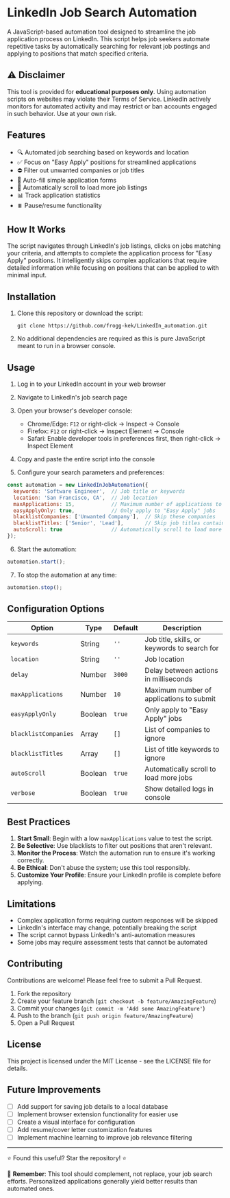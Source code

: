 # LinkedIn Job Search Automation

A JavaScript-based automation tool designed to streamline the job application process on LinkedIn. This script helps job seekers automate repetitive tasks by automatically searching for relevant job postings and applying to positions that match specified criteria.

## ⚠️ Disclaimer

This tool is provided for **educational purposes only**. Using automation scripts on websites may violate their Terms of Service. LinkedIn actively monitors for automated activity and may restrict or ban accounts engaged in such behavior. Use at your own risk.

## Features

- 🔍 Automated job searching based on keywords and location
- ✅ Focus on "Easy Apply" positions for streamlined applications
- ⛔ Filter out unwanted companies or job titles
- 📝 Auto-fill simple application forms
- 🔄 Automatically scroll to load more job listings
- 📊 Track application statistics
- ⏸️ Pause/resume functionality

## How It Works

The script navigates through LinkedIn's job listings, clicks on jobs matching your criteria, and attempts to complete the application process for "Easy Apply" positions. It intelligently skips complex applications that require detailed information while focusing on positions that can be applied to with minimal input.

## Installation

1. Clone this repository or download the script:
   ```
   git clone https://github.com/frogg-kek/LinkedIn_automation.git
   ```

2. No additional dependencies are required as this is pure JavaScript meant to run in a browser console.

## Usage

1. Log in to your LinkedIn account in your web browser
2. Navigate to LinkedIn's job search page
3. Open your browser's developer console:
   - Chrome/Edge: `F12` or right-click → Inspect → Console
   - Firefox: `F12` or right-click → Inspect Element → Console
   - Safari: Enable developer tools in preferences first, then right-click → Inspect Element

4. Copy and paste the entire script into the console
5. Configure your search parameters and preferences:

```javascript
const automation = new LinkedInJobAutomation({
  keywords: 'Software Engineer',  // Job title or keywords
  location: 'San Francisco, CA',  // Job location
  maxApplications: 15,            // Maximum number of applications to submit
  easyApplyOnly: true,            // Only apply to "Easy Apply" jobs
  blacklistCompanies: ['Unwanted Company'],  // Skip these companies
  blacklistTitles: ['Senior', 'Lead'],       // Skip job titles containing these words
  autoScroll: true                // Automatically scroll to load more jobs
});
```

6. Start the automation:
```javascript
automation.start();
```

7. To stop the automation at any time:
```javascript
automation.stop();
```

## Configuration Options

| Option | Type | Default | Description |
|--------|------|---------|-------------|
| `keywords` | String | `''` | Job title, skills, or keywords to search for |
| `location` | String | `''` | Job location |
| `delay` | Number | `3000` | Delay between actions in milliseconds |
| `maxApplications` | Number | `10` | Maximum number of applications to submit |
| `easyApplyOnly` | Boolean | `true` | Only apply to "Easy Apply" jobs |
| `blacklistCompanies` | Array | `[]` | List of companies to ignore |
| `blacklistTitles` | Array | `[]` | List of title keywords to ignore |
| `autoScroll` | Boolean | `true` | Automatically scroll to load more jobs |
| `verbose` | Boolean | `true` | Show detailed logs in console |

## Best Practices

1. **Start Small**: Begin with a low `maxApplications` value to test the script.
2. **Be Selective**: Use blacklists to filter out positions that aren't relevant.
3. **Monitor the Process**: Watch the automation run to ensure it's working correctly.
4. **Be Ethical**: Don't abuse the system; use this tool responsibly.
5. **Customize Your Profile**: Ensure your LinkedIn profile is complete before applying.

## Limitations

- Complex application forms requiring custom responses will be skipped
- LinkedIn's interface may change, potentially breaking the script
- The script cannot bypass LinkedIn's anti-automation measures
- Some jobs may require assessment tests that cannot be automated

## Contributing

Contributions are welcome! Please feel free to submit a Pull Request.

1. Fork the repository
2. Create your feature branch (`git checkout -b feature/AmazingFeature`)
3. Commit your changes (`git commit -m 'Add some AmazingFeature'`)
4. Push to the branch (`git push origin feature/AmazingFeature`)
5. Open a Pull Request

## License

This project is licensed under the MIT License - see the LICENSE file for details.

## Future Improvements

- [ ] Add support for saving job details to a local database
- [ ] Implement browser extension functionality for easier use
- [ ] Create a visual interface for configuration
- [ ] Add resume/cover letter customization features
- [ ] Implement machine learning to improve job relevance filtering

---

⭐ Found this useful? Star the repository! ⭐

📢 **Remember**: This tool should complement, not replace, your job search efforts. Personalized applications generally yield better results than automated ones.
